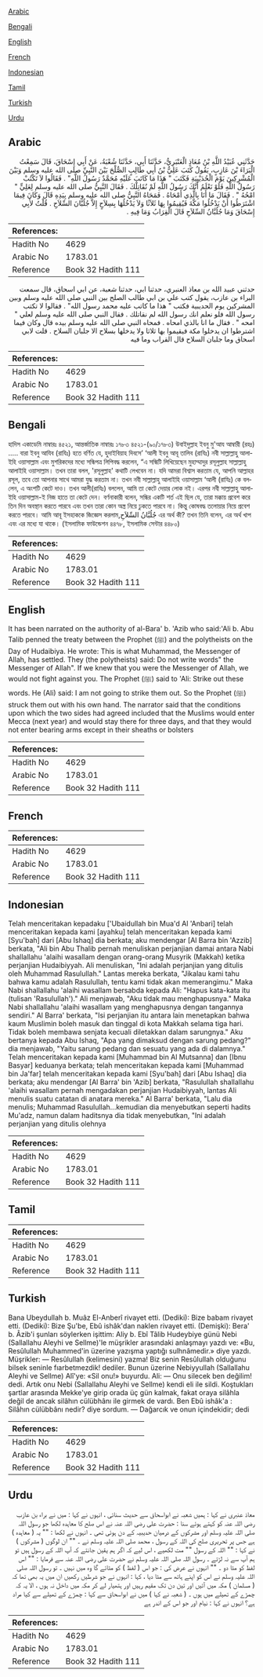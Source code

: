[Arabic](#arabic)

[Bengali](#bengali)

[English](#english)

[French](#french)

[Indonesian](#indonesian)

[Tamil](#tamil)

[Turkish](#turkish)

[Urdu](#urdu)

## Arabic


<div dir="rtl" lang="ar" style={{fontSize:'larger',backgroundColor:'#f8f9fa',padding:20}}>
حَدَّثَنِي عُبَيْدُ اللَّهِ بْنُ مُعَاذٍ الْعَنْبَرِيُّ، حَدَّثَنَا أَبِي، حَدَّثَنَا شُعْبَةُ، عَنْ أَبِي إِسْحَاقَ، قَالَ سَمِعْتُ الْبَرَاءَ بْنَ عَازِبٍ، يَقُولُ كَتَبَ عَلِيُّ بْنُ أَبِي طَالِبٍ الصُّلْحَ بَيْنَ النَّبِيِّ صلى الله عليه وسلم وَبَيْنَ الْمُشْرِكِينَ يَوْمَ الْحُدَيْبِيَةِ فَكَتَبَ ‏"‏ هَذَا مَا كَاتَبَ عَلَيْهِ مُحَمَّدٌ رَسُولُ اللَّهِ‏"‏ ‏.‏ فَقَالُوا لاَ تَكْتُبْ رَسُولُ اللَّهِ فَلَوْ نَعْلَمُ أَنَّكَ رَسُولُ اللَّهِ لَمْ نُقَاتِلْكَ ‏.‏ فَقَالَ النَّبِيُّ صلى الله عليه وسلم لِعَلِيٍّ ‏"‏ امْحُهُ ‏"‏ ‏.‏ فَقَالَ مَا أَنَا بِالَّذِي أَمْحَاهُ ‏.‏ فَمَحَاهُ النَّبِيُّ صلى الله عليه وسلم بِيَدِهِ قَالَ وَكَانَ فِيمَا اشْتَرَطُوا أَنْ يَدْخُلُوا مَكَّةَ فَيُقِيمُوا بِهَا ثَلاَثًا وَلاَ يَدْخُلُهَا بِسِلاَحٍ إِلاَّ جُلُبَّانَ السِّلاَحِ ‏.‏ قُلْتُ لأَبِي إِسْحَاقَ وَمَا جُلُبَّانُ السِّلاَحِ قَالَ الْقِرَابُ وَمَا فِيهِ ‏.‏
</div>
<div style={{backgroundColor:'#f8f9fa',padding:20, marginBottom: 10}}><table> <thead> <tr> <th>References:</th> <th></th> </tr> </thead> <tbody><tr><td>Hadith No</td><td>4629</td></tr><tr><td>Arabic No</td><td>1783.01</td></tr><tr><td>Reference</td><td>Book 32 Hadith 111</td></tr></tbody></table></div>


<div dir="rtl" lang="ar" style={{fontSize:'larger',backgroundColor:'#f8f9fa',padding:20}}>
حدثني عبيد الله بن معاذ العنبري، حدثنا ابي، حدثنا شعبة، عن ابي اسحاق، قال سمعت البراء بن عازب، يقول كتب علي بن ابي طالب الصلح بين النبي صلى الله عليه وسلم وبين المشركين يوم الحديبية فكتب " هذا ما كاتب عليه محمد رسول الله" . فقالوا لا تكتب رسول الله فلو نعلم انك رسول الله لم نقاتلك . فقال النبي صلى الله عليه وسلم لعلي " امحه " . فقال ما انا بالذي امحاه . فمحاه النبي صلى الله عليه وسلم بيده قال وكان فيما اشترطوا ان يدخلوا مكة فيقيموا بها ثلاثا ولا يدخلها بسلاح الا جلبان السلاح . قلت لابي اسحاق وما جلبان السلاح قال القراب وما فيه
</div>
<div style={{backgroundColor:'#f8f9fa',padding:20, marginBottom: 10}}><table> <thead> <tr> <th>References:</th> <th></th> </tr> </thead> <tbody><tr><td>Hadith No</td><td>4629</td></tr><tr><td>Arabic No</td><td>1783.01</td></tr><tr><td>Reference</td><td>Book 32 Hadith 111</td></tr></tbody></table></div>

## Bengali


<div dir="ltr" lang="bn" style={{fontSize:'larger',backgroundColor:'#f8f9fa',padding:20}}>
হাদিস একাডেমি নাম্বারঃ ৪৫২১, আন্তর্জাতিক নাম্বারঃ ১৭৮৩ ৪৫২১-(৯০/১৭৮৩) উবাইদুল্লাহ ইবনু মু'আয আম্বারী (রহঃ) ..... বারা ইবনু আযিব (রাযিঃ) হতে বর্ণিত যে, হুদাইবিয়াহ দিবসে’ ‘আলী ইবনু আবূ তালিব (রাযিঃ) নবী সাল্লাল্লাহু আলাইহি ওয়াসাল্লাম এবং মুশরিকদের মধ্যে সন্ধিপত্র লিপিবদ্ধ করলেন, “এ সন্ধিটি লিখিয়েছেন মুহাম্মাদুর রসূলুল্লাহ সাল্লাল্লাহু আলাইহি ওয়াসাল্লাম। তখন তারা বলল, 'রসূলুল্লাহ' কথাটি লেখবেন না। যদি আমরা বিশ্বাস করতাম যে, আপনি আল্লাহর রসূল, তবে তো আপনার সাথে আমরা যুদ্ধ করতাম না। তখন নবী সাল্লাল্লাহু আলাইহি ওয়াসাল্লাম ‘আলী (রাযিঃ) কে বললেন, এ অংশটি কেটে দাও। তখন আলী(রাযিঃ) বললেন, আমি তা কেটে দেয়ার লোক নই। এরপর নবী সাল্লাল্লাহু আলাইহি ওয়াসাল্লাম-ই নিজ হাতে তা কেটে দেন। বর্ণনাকারী বলেন, সন্ধির একটি শর্ত এই ছিল যে, তারা মক্কায় প্রবেশ করে তিন দিন অবস্থান করতে পারবে এবং তখন তারা কোন অস্ত্র নিয়ে ঢুকতে পারবে না। কিন্তু কোষবদ্ধ তলোয়ার নিয়ে প্রবেশ করতে পারবে। আমি আবূ ইসহাককে জিজ্ঞেস করলাম,جُلُبَّانُ السِّلاَحِ এর অর্থ কী? তখন তিনি বলেন, এর অর্থ খাপ এবং এর মধ্যে যা থাকে। (ইসলামিক ফাউন্ডেশন ৪৪৭৮, ইসলামিক সেন্টার ৪৪৮০)
</div>
<div style={{backgroundColor:'#f8f9fa',padding:20, marginBottom: 10}}><table> <thead> <tr> <th>References:</th> <th></th> </tr> </thead> <tbody><tr><td>Hadith No</td><td>4629</td></tr><tr><td>Arabic No</td><td>1783.01</td></tr><tr><td>Reference</td><td>Book 32 Hadith 111</td></tr></tbody></table></div>

## English


<div dir="ltr" lang="en" style={{fontSize:'larger',backgroundColor:'#f8f9fa',padding:20}}>
It has been narrated on the authority of al-Bara' b. 'Azib who said:'Ali b. Abu Talib penned the treaty between the Prophet (ﷺ) and the polytheists on the Day of Hudaibiya. He wrote: This is what Muhammad, the Messenger of Allah, has settled. They (the polytheists) said: Do not write words" the Messenger of Allah". If we knew that you were the Messenger of Allah, we would not fight against you. The Prophet (ﷺ) said to 'Ali: Strike out these words. He (Ali) said: I am not going to strike them out. So the Prophet (ﷺ) struck them out with his own hand. The narrator said that the conditions upon which the two sides had agreed included that the Muslims would enter Mecca (next year) and would stay there for three days, and that they would not enter bearing arms except in their sheaths or bolsters
</div>
<div style={{backgroundColor:'#f8f9fa',padding:20, marginBottom: 10}}><table> <thead> <tr> <th>References:</th> <th></th> </tr> </thead> <tbody><tr><td>Hadith No</td><td>4629</td></tr><tr><td>Arabic No</td><td>1783.01</td></tr><tr><td>Reference</td><td>Book 32 Hadith 111</td></tr></tbody></table></div>

## French


<div dir="ltr" lang="fr" style={{fontSize:'larger',backgroundColor:'#f8f9fa',padding:20}}>

</div>
<div style={{backgroundColor:'#f8f9fa',padding:20, marginBottom: 10}}><table> <thead> <tr> <th>References:</th> <th></th> </tr> </thead> <tbody><tr><td>Hadith No</td><td>4629</td></tr><tr><td>Arabic No</td><td>1783.01</td></tr><tr><td>Reference</td><td>Book 32 Hadith 111</td></tr></tbody></table></div>

## Indonesian


<div dir="ltr" lang="id" style={{fontSize:'larger',backgroundColor:'#f8f9fa',padding:20}}>
Telah menceritakan kepadaku ['Ubaidullah bin Mua'd Al 'Anbari] telah menceritakan kepada kami [ayahku] telah menceritakan kepada kami [Syu'bah] dari [Abu Ishaq] dia berkata; aku mendengar [Al Barra bin 'Azzib] berkata, "Ali bin Abu Thalib pernah menuliskan perjanjian damai antara Nabi shallallahu 'alaihi wasallam dengan orang-orang Musyrik (Makkah) ketika perjanjian Hudaibiyyah. Ali menuliskan, "Ini adalah perjanjian yang ditulis oleh Muhammad Rasulullah." Lantas mereka berkata, "Jikalau kami tahu bahwa kamu adalah Rasulullah, tentu kami tidak akan memerangimu." Maka Nabi shallallahu 'alaihi wasallam bersabda kepada Ali: "Hapus kata-kata itu (tulisan 'Rasulullah')." Ali menjawab, "Aku tidak mau menghapusnya." Maka Nabi shallallahu 'alaihi wasallam yang menghapusnya dengan tangannya sendiri." Al Barra' berkata, "Isi perjanjian itu antara lain menetapkan bahwa kaum Muslimin boleh masuk dan tinggal di kota Makkah selama tiga hari. Tidak boleh membawa senjata kecuali diletakkan dalam sarungnya." Aku bertanya kepada Abu Ishaq, "Apa yang dimaksud dengan sarung pedang?" dia menjawab, "Yaitu sarung pedang dan sesuatu yang ada di dalamnya." Telah menceritakan kepada kami [Muhammad bin Al Mutsanna] dan [Ibnu Basyar] keduanya berkata; telah menceritakan kepada kami [Muhammad bin Ja'far] telah menceritakan kepada kami [Syu'bah] dari [Abu Ishaq] dia berkata; aku mendengar [Al Barra' bin 'Azib] berkata, "Rasulullah shallallahu 'alaihi wasallam pernah mengadakan perjanjian Hudaibiyyah, lantas Ali menulis suatu catatan di anatara mereka." Al Barra' berkata, "Lalu dia menulis; Muhammad Rasulullah...kemudian dia menyebutkan seperti hadits Mu'adz, namun dalam haditsnya dia tidak menyebutkan, "Ini adalah perjanjian yang ditulis olehnya
</div>
<div style={{backgroundColor:'#f8f9fa',padding:20, marginBottom: 10}}><table> <thead> <tr> <th>References:</th> <th></th> </tr> </thead> <tbody><tr><td>Hadith No</td><td>4629</td></tr><tr><td>Arabic No</td><td>1783.01</td></tr><tr><td>Reference</td><td>Book 32 Hadith 111</td></tr></tbody></table></div>

## Tamil


<div dir="ltr" lang="ta" style={{fontSize:'larger',backgroundColor:'#f8f9fa',padding:20}}>

</div>
<div style={{backgroundColor:'#f8f9fa',padding:20, marginBottom: 10}}><table> <thead> <tr> <th>References:</th> <th></th> </tr> </thead> <tbody><tr><td>Hadith No</td><td>4629</td></tr><tr><td>Arabic No</td><td>1783.01</td></tr><tr><td>Reference</td><td>Book 32 Hadith 111</td></tr></tbody></table></div>

## Turkish


<div dir="ltr" lang="tr" style={{fontSize:'larger',backgroundColor:'#f8f9fa',padding:20}}>
Bana Ubeydullah b. Muâz El-Anberî rivayet etti. (Dediki): Bize babam rivayet etti. (Dediki): Bize Şu'be, Ebû ishâk'dan naklen rivayet etti. (Demişki): Bera' b. Âzib'i şunları söylerken işittim: Aliy b. Ebî Tâlib Hudeybiye günü Nebi (Sallallahu Aleyhi ve Sellme)'le müşrikler arasındaki anlaşmayı yazdı ve: «Bu, Resûlullah Muhammed'in üzerine yazışma yaptığı sulhnâmedir.» diye yazdı. Müşrikler: — Resûlullah (kelimesini) yazma! Biz senin Resûlullah olduğunu bilsek seninle fıarbetmezdik! dediler. Bunun üzerine Nebiyyullah (Sallallahu Aleyhi ve Sellme) Alî'ye: «Sil onu!» buyurdu. Ali: — Onu silecek ben değilim! dedi. Artık onu Nebi (Sallallahu Aleyhi ve Sellme) kendi eli ile sildi. Koştukları şartlar arasında Mekke'ye girip orada üç gün kalmak, fakat oraya silâhla değil de ancak silâhın cülübhânı ile girmek de vardı. Ben Ebû ishâk'a : Silâhın cülübbânı nedir? diye sordum. — Dağarcık ve onun içindekidir; dedi
</div>
<div style={{backgroundColor:'#f8f9fa',padding:20, marginBottom: 10}}><table> <thead> <tr> <th>References:</th> <th></th> </tr> </thead> <tbody><tr><td>Hadith No</td><td>4629</td></tr><tr><td>Arabic No</td><td>1783.01</td></tr><tr><td>Reference</td><td>Book 32 Hadith 111</td></tr></tbody></table></div>

## Urdu


<div dir="rtl" lang="ur" style={{fontSize:'larger',backgroundColor:'#f8f9fa',padding:20}}>
معاذ عنبری نے کہا : ہمیں شعبہ نے ابواسحاق سے حدیث سنائی ، انہوں نے کہا : میں نے براء بن عازب رضی اللہ عنہ کو کہتے ہوئے سنا : حضرت علی رضی اللہ عنہ نے اس صلح کا معاہدہ لکھا جو رسول اللہ صلی اللہ علیہ وسلم اور مشرکوں کے درمیان حدیبیہ کے دن ہوئی تھی ۔ انہوں نے لکھا : "" یہ ( معاہدہ ) ہے جس پر تحریری صلح کی اللہ کے رسول ، محمد صلی اللہ علیہ وسلم نے ۔ "" ان لوگوں ( مشرکوں ) نے کہا : "" اللہ کے رسول "" مت لکھیے ، اس لیے کہ اگر ہم یقین جانتے کہ آپ اللہ کے رسول ہیں تو ہم آپ سے نہ لڑتے ۔ رسول اللہ صلی اللہ علیہ وسلم نے حضرت علی رضی اللہ عنہ سے فرمایا : "" اس لفظ کو مٹا دو ۔ "" انہوں نے عرض کی : جو اس ( لفظ ) کو مٹائے گا وہ میں نہیں ۔ تو رسول اللہ صلی اللہ علیہ وسلم نے اس کو اپنے ہاتھ سے مٹا دیا ، کہا : انہوں نے جو شرطیں رکھیں ان میں یہ بھی تھا کہ ( مسلمان ) مکہ میں آئیں اور تین دن تک مقیم رہیں اور ہتھیار لے کر مکہ میں داخل نہ ہوں ، الا یہ کہ چمڑے کے تھیلے میں ہوں ۔ ( شعبہ نے کہا ) میں نے ابواسحاق سے کہا : چمڑے کے تھیلے سے کیا مراد ہے؟ انہوں نے کہا : نیام اور جو اس کے اندر ہے
</div>
<div style={{backgroundColor:'#f8f9fa',padding:20, marginBottom: 10}}><table> <thead> <tr> <th>References:</th> <th></th> </tr> </thead> <tbody><tr><td>Hadith No</td><td>4629</td></tr><tr><td>Arabic No</td><td>1783.01</td></tr><tr><td>Reference</td><td>Book 32 Hadith 111</td></tr></tbody></table></div>
